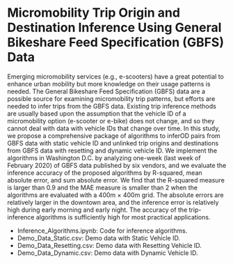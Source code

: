 # Micromobility Trip Origin and Destination Inference Using General Bikeshare Feed Specification (GBFS) Data
Emerging micromobility services (e.g., e-scooters) have a great potential to enhance urban mobility but more knowledge on their usage patterns is needed. The General Bikeshare Feed Specification (GBFS) data are a possible source for examining micromobility trip patterns, but efforts are needed to infer trips from the GBFS data. Existing trip inference methods are usually based upon the assumption that the vehicle ID of a micromobility option (e-scooter or e-bike) does not change, and so they cannot deal with data with vehicle IDs that change over time. In this study, we propose a comprehensive package of algorithms to inferOD pairs from GBFS data with static vehicle ID and unlinked trip origins and destinations from GBFS data with resetting and dynamic vehicle ID. We implement the algorithms in Washington D.C. by analyzing one-week (last week of February 2020) of GBFS data published by six vendors, and we evaluate the inference accuracy of the proposed algorithms by R-squared, mean absolute error, and sum absolute error. We find that the R-squared measure is larger than 0.9 and the MAE measure is smaller than 2 when the algorithms are evaluated with a 400m $\times$ 400m grid. The absolute errors are relatively larger in the downtown area, and the inference error is relatively high during early morning and early night. The accuracy of the trip-inference algorithms is sufficiently high for most practical applications. 

- Inference_Algorithms.ipynb: Code for inference algorithms.
- Demo_Data_Static.csv: Demo data with Static Vehicle ID.
- Demo_Data_Resetting.csv: Demo data with Resetting Vehicle ID.
- Demo_Data_Dynamic.csv: Demo data with Dynamic Vehicle ID.
